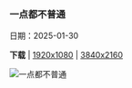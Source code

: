 ### 一点都不普通

日期：2025-01-30

**下载**  |  [1920x1080](https://cn.bing.com/th?id=OHR.PlainsZebra_ZH-CN1989542307_1920x1080.jpg)  |  [3840x2160](https://cn.bing.com/th?id=OHR.PlainsZebra_ZH-CN1989542307_UHD.jpg)

![一点都不普通](https://cn.bing.com/th?id=OHR.PlainsZebra_ZH-CN1989542307_1920x1080.jpg "日出时的平原斑马，莫卡拉国家公园，南非 (© EcoPrint/Shutterstock)")

